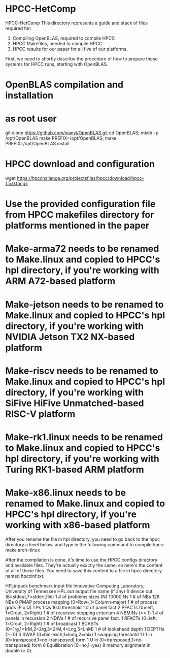 # HPCC-HetComp
HPCC-HetComp
This directory represents a guide and stack of files required for:
1. Compiling OpenBLAS, required to compile HPCC
2. HPCC Makefiles, needed to compile HPCC
3. HPCC results for our paper for all five of our platforms.

First, we need to shortly describe the procedure of how to prepare these systems for HPCC runs, starting with OpenBLAS.

# OpenBLAS compilation and installation
# as root user
git clone https://github.com/xianyi/OpenBLAS.git
cd OpenBLAS; mkdir -p /opt/OpenBLAS
make PREFIX=/opt/OpenBLAS; make PREFIX=/opt/OpenBLAS install


# HPCC download and configuration
wget https://hpcchallenge.org/projectsfiles/hpcc/download/hpcc-1.5.0.tar.gz

# Use the provided configuration file from HPCC makefiles directory for platforms mentioned in the paper
# Make-arma72 needs to be renamed to Make.linux and copied to HPCC's hpl directory, if you're working with ARM A72-based platform
# Make-jetson needs to be renamed to Make.linux and copied to HPCC's hpl directory, if you're working with NVIDIA Jetson TX2 NX-based platform
# Make-riscv needs to be renamed to Make.linux and copied to HPCC's hpl directory, if you're working with SiFive HiFive Unmatched-based RISC-V platform
# Make-rk1.linux needs to be renamed to Make.linux and copied to HPCC's hpl directory, if you're working with Turing RK1-based ARM platform
# Make-x86.linux needs to be renamed to Make.linux and copied to HPCC's hpl directory, if you're working with x86-based platform

After you rename the file in hpl directory, you need to go back to the hpcc directory a level below, and type in the following command to compile hpcc:
make arch=linux

After the compilation is done, it's time to use the HPCC configs directory and available files.
They're actually exactly the same, so here's the content of all of these files. You need to save this content to a file in hpcc directory named hpccinf.txt.

HPLinpack benchmark input file
Innovative Computing Laboratory, University of Tennessee
HPL.out      output file name (if any)
6            device out (6=stdout,7=stderr,file)
1            # of problems sizes (N)
10000        Ns
1            # of NBs
128          NBs
0            PMAP process mapping (0=Row-,1=Column-major)
1            # of process grids (P x Q)
1            Ps
1            Qs
16.0         threshold
1            # of panel fact
2            PFACTs (0=left, 1=Crout, 2=Right)
1            # of recursive stopping criterium
4            NBMINs (>= 1)
1            # of panels in recursion
2            NDIVs
1            # of recursive panel fact.
1            RFACTs (0=left, 1=Crout, 2=Right)
1            # of broadcast
1            BCASTs (0=1rg,1=1rM,2=2rg,3=2rM,4=Lng,5=LnM)
1            # of lookahead depth
1            DEPTHs (>=0)
0            SWAP (0=bin-exch,1=long,2=mix)
1            swapping threshold
1            L1 in (0=transposed,1=no-transposed) form
1            U  in (0=transposed,1=no-transposed) form
0            Equilibration (0=no,1=yes)
8            memory alignment in double (> 0)

